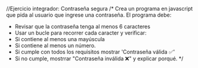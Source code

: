//Ejercicio integrador: Contraseña segura /\* Crea un programa en javascript que
pida al usuario que ingrese una contraseña. El programa debe:

- Revisar que la contraseña tenga al menos 6 caracteres
- Usar un bucle para recorrer cada caracter y verificar:
- Si contiene al menos una mayúscula
- Si contiene al menos un número.
- Si cumple con todos los requisitos mostrar 'Contraseña válida ✅'
- Si no cumple, mostrrar "Contraseña inválida ❌" y explicar porqué. \*/
